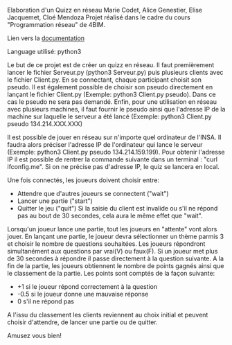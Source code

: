 Elaboration d'un Quizz en réseau
Marie Codet, Alice Genestier, Elise Jacquemet, Cloé Mendoza
Projet réalisé dans le cadre du cours "Programmation réseau" de 4BIM.

Lien vers la [documentation](https://readthedocs.org/projects/quizz/)

Language utilisé: python3

Le but de ce projet est de créer un quizz en réseau. Il faut premièrement lancer le fichier Serveur.py (python3 Serveur.py) puis plusieurs clients avec le fichier Client.py. En se connectant, chaque participant choisit son pseudo. Il est également possible de choisir son pseudo directement en lançant le fichier Client.py (Exemple: python3 Client.py pseudo). Dans ce cas le pseudo ne sera pas demandé. Enfin, pour une utilisation en réseau avec plusieurs machines, il faut fournir le pseudo ainsi que l'adresse IP de la machine sur laquelle le serveur a été lancé (Exemple: python3 Client.py pseudo 134.214.XXX.XXX)

Il est possible de jouer en réseau sur n'importe quel ordinateur de l'INSA. Il faudra alors préciser l'adresse IP de l'ordinateur qui lance le serveur (Exemple: python3 Client.py pseudo 134.214.159.199). Pour obtenir l'adresse IP il est possible de rentrer la commande suivante dans un terminal : "curl ifconfig.me". Si on ne précise pas d'adresse IP, le quiz se lancera en local.

Une fois connectés, les joueurs doivent choisir entre:
 * Attendre que d'autres joueurs se connectent ("wait") 
 * Lancer une partie ("start")
 * Quitter le jeu ("quit")
Si la saisie du client est invalide ou s'il ne répond pas au bout de 30 secondes, cela aura le même effet que "wait".
 
Lorsqu'un joueur lance une partie, tout les joueurs en "attente" vont alors jouer. En lançant une partie, le joueur devra sélectionner un thème parmis 3 et choisir le nombre de questions souhaitées. Les joueurs répondront simultanément aux questions par vrai(V) ou faux(F). Si un joueur met plus de 30 secondes à répondre il passe directement à la question suivante. A la fin de la partie, les joueurs obtiennent le nombre de points gagnés ainsi que le classement de la partie. Les points sont comptés de la façon suivante:
  * +1 si le joueur répond correctement à la question
  * -0.5 si le joueur donne une mauvaise réponse
  * 0 s'il ne répond pas
   
A l'issu du classement les clients reviennent au choix initial et peuvent choisir d'attendre, de lancer une partie ou de quitter.

Amusez vous bien!
